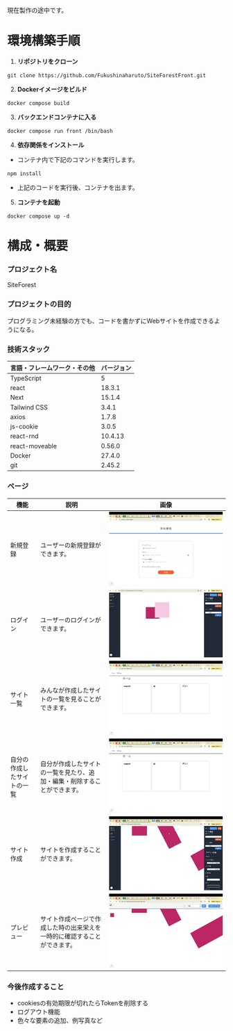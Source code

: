 現在製作の途中です。

# 環境構築手順

1. **リポジトリをクローン**
```
git clone https://github.com/Fukushinaharuto/SiteForestFront.git
```
2. **Dockerイメージをビルド**
```
docker compose build
```
3. **バックエンドコンテナに入る**
```
docker compose run front /bin/bash
```
4. **依存関係をインストール**
- コンテナ内で下記のコマンドを実行します。
```
npm install
```
- 上記のコードを実行後、コンテナを出ます。
5. **コンテナを起動**
```
docker compose up -d
```

# **構成・概要**
### プロジェクト名
SiteForest

### プロジェクトの目的
プログラミング未経験の方でも、コードを書かずにWebサイトを作成できるようになる。

### 技術スタック
| 言語・フレームワーク・その他 | バージョン |
| -------------------- | ---------- |
| TypeScript           | 5          |
| react                | 18.3.1     |
| Next                 | 15.1.4     |
| Tailwind CSS         | 3.4.1      |
| axios                | 1.7.8      |
| js-cookie            | 3.0.5      |
| react-rnd            | 10.4.13    |
| react-moveable       | 0.56.0     |
| Docker               | 27.4.0     |
| git                  | 2.45.2     |


### ページ

| 機能                   | 説明   | 画像                                                    |
|------------------------|--------|---------------------------------------------------------|
| 新規登録             | ユーザーの新規登録ができます。 | ![新規登録](README-strage/register.png)               |
| ログイン | ユーザーのログインができます。 | ![ログイン](README-strage/login.png)           |
| サイト一覧               | みんなが作成したサイトの一覧を見ることができます。       | ![ホーム](README-strage/home.png)             |
| 自分の作成したサイトの一覧 | 自分が作成したサイトの一覧を見たり、追加・編集・削除することができます。 | ![マイページ](README-strage/home.png)           |
| サイト作成 | サイトを作成することができます。 | ![作成ページ](README-strage/development.png)           |
| プレビュー | サイト作成ページで作成した時の出来栄えを一時的に確認することができます。 | ![プレビューページ](README-strage/preview.png)           |




### 今後作成すること
- cookiesの有効期限が切れたらTokenを削除する
- ログアウト機能
- 色々な要素の追加、例写真など



